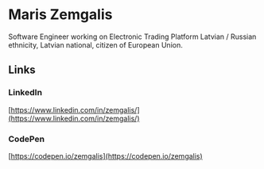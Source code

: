 # Maris Zemgalis
Software Engineer working on Electronic Trading Platform
Latvian / Russian ethnicity, Latvian national, citizen of European Union.

## Links

### LinkedIn
[https://www.linkedin.com/in/zemgalis/](https://www.linkedin.com/in/zemgalis/)

### CodePen
[https://codepen.io/zemgalis](https://codepen.io/zemgalis)
